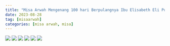 ```yaml
---
title: "Misa Arwah Mengenang 100 hari Berpulangnya Ibu Elisabeth Eli Puspawati "
date: 2023-08-28
tag: [misaarwah]
categories: [misa arwah, misa]
---
```

![](/img/misa28agt23.avif) ![](/img/misa28agt231.avif) ![](/img/misa28agt232.avif) ![](/img/misa28agt233.avif) ![](/img/misa28agt234.avif) ![](/img/misa28agt235.avif) 